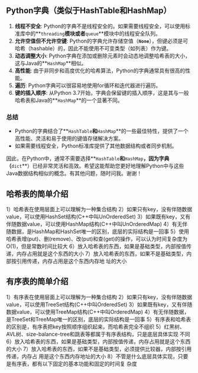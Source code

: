 
## **Python字典（类似于HashTable和HashMap）**

1. **线程不安全**: Python的字典不是线程安全的。如果需要线程安全，可以使用标准库中的**`threading`**模块或者**`queue`**模块中的线程安全队列。
2. **允许空值但不允许空键**: Python的字典允许存储空值（**`None`**），但键必须是可哈希（hashable）的，因此不能使用不可变类型（如列表）作为键。
3. **动态调整大小**: Python字典在添加或删除元素时会动态地调整哈希表的大小，这与Java的**`HashMap`**相似。
4. **高性能**: 由于非同步和高度优化的哈希算法，Python的字典通常具有很高的性能。
5. **遍历**: Python字典可以很容易地使用for循环和迭代器进行遍历。
6. **键的插入顺序**: 从Python 3.7开始，字典会保留键的插入顺序，这是其与一般哈希表和Java的**`HashMap`**的一个显著不同。

### **总结**

- Python的字典结合了**`HashTable`**和**`HashMap`**的一些最佳特性，提供了一个高性能、灵活和易于使用的键值存储解决方案。
- 如果需要线程安全，Python标准库提供了其他数据结构或者同步机制。

因此，在Python中，通常不需要选择**`HashTable`**和**`HashMap`**，因为字典（**`dict`**）已经非常灵活和高效。希望这能帮助您更好地理解Python中与这些Java数据结构相似的概念。有其他问题，随时问我。谢谢！

## 哈希表的简单介绍

1）哈希表在使用层面上可以理解为一种集合结构
2）如果只有key，没有伴随数据value，可以使用HashSet结构(C++中叫UnOrderedSet)
3）如果既有key，又有伴随数据value，可以使用HashMap结构(C++中叫UnOrderedMap)
4）有无伴随数据，是HashMap和HashSet唯一的区别，底层的实际结构是一回事
5）使用哈希表增(put)、删(remove)、改(put)和查(get)的操作，可以认为时间复杂度为
O(1)，但是常数时间比较大
6）放入哈希表的东西，如果是基础类型，内部按值传递，内存占用就是这个东西的大小
7）放入哈希表的东西，如果不是基础类型，内部按引用传递，内存占用是这个东西内存地
址的大小

## 有序表的简单介绍

1）有序表在使用层面上可以理解为一种集合结构
2）如果只有key，没有伴随数据value，可以使用TreeSet结构(C++中叫OrderedSet)
3）如果既有key，又有伴随数据value，可以使用TreeMap结构(C++中叫OrderedMap)
4）有无伴随数据，是TreeSet和TreeMap唯一的区别，底层的实际结构是一回事
5）有序表和哈希表的区别是，有序表把key按照顺序组织起来，而哈希表完全不组织
5）红黑树、AVL树、size-balance-tree和跳表等都属于有序表结构，只是底层具体实现
不同
6）放入哈希表的东西，如果是基础类型，内部按值传递，内存占用就是这个东西的大小
7）放入哈希表的东西，如果不是基础类型，必须提供比较器，内部按引用传递，内存占
用是这个东西内存地址的大小
8）不管是什么底层具体实现，只要是有序表，都有以下固定的基本功能和固定的时间复
杂度